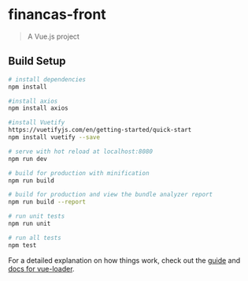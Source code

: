 # financas-front

> A Vue.js project

## Build Setup

``` bash
# install dependencies
npm install

#install axios
npm install axios

#install Vuetify
https://vuetifyjs.com/en/getting-started/quick-start
npm install vuetify --save

# serve with hot reload at localhost:8080
npm run dev

# build for production with minification
npm run build

# build for production and view the bundle analyzer report
npm run build --report

# run unit tests
npm run unit

# run all tests
npm test
```

For a detailed explanation on how things work, check out the [guide](http://vuejs-templates.github.io/webpack/) and [docs for vue-loader](http://vuejs.github.io/vue-loader).
